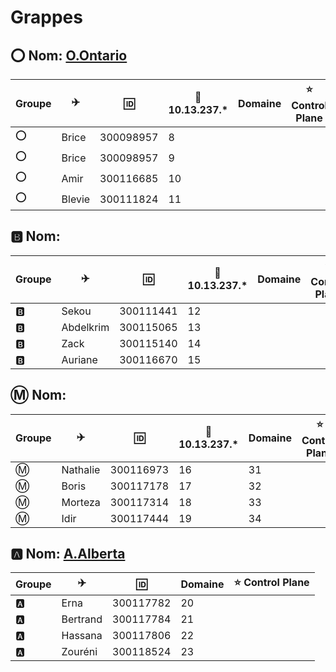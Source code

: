# Grappes

## :o: Nom: [O.Ontario](../O.Ontario)

| Groupe |:airplane:|:id:  |:penguin: 10.13.237.*| Domaine      | :star: Control Plane |
|--------|-----------|------|---------------------|--------------|--------------|
|:o:|Brice|300098957|8| |
|:o:|Brice|300098957|9| |
|:o:|Amir|300116685|10| |
|:o:|Blevie|300111824|11| |

## :b: Nom: 

| Groupe |:airplane:|:id:  |:penguin: 10.13.237.*| Domaine      |:star: Control Plane |
|--------|-----------|------|---------------------|--------------|--------------|
|:b:|Sekou|300111441|12 |
|:b:|Abdelkrim|300115065|13 |
|:b:|Zack|300115140|14 |
|:b:|Auriane|300116670|15 |

## :m: Nom: 

| Groupe |:airplane:|:id:  |:penguin: 10.13.237.*| Domaine      |:star: Control Plane |
|--------|-----------|------|---------------------|--------------|--------------|
|:m:|Nathalie|300116973|16|31|
|:m:|Boris|300117178|17|32|
|:m:|Morteza|300117314|18|33|
|:m:|Idir|300117444|19|34|

## :a: Nom: [A.Alberta](../A.Alberta)

| Groupe |:airplane:|:id:  |Domaine      |:star: Control Plane |
|--------|-----------|------|---------------------|--------------|
|:a:|Erna|300117782|20||
|:a:|Bertrand|300117784|21||
|:a:|Hassana|300117806|22||
|:a:|Zouréni|300118524|23||
